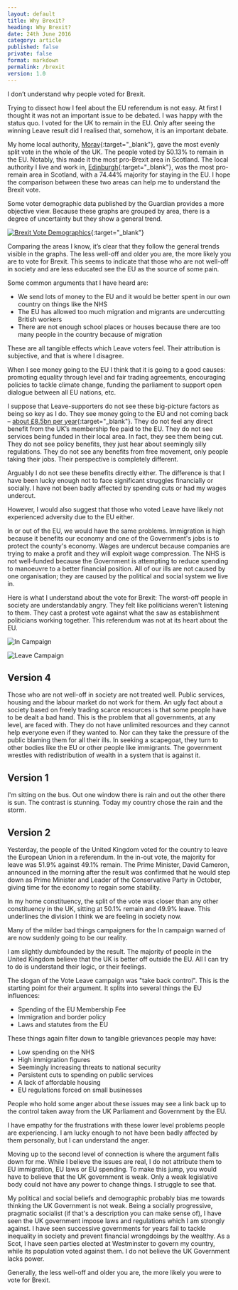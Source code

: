 ```yaml
---
layout: default
title: Why Brexit?
heading: Why Brexit?
date: 24th June 2016
category: article
published: false
private: false
format: markdown
permalink: /brexit
version: 1.0
---
```


I don’t understand why people voted for Brexit.

Trying to dissect how I feel about the EU referendum is not easy. At first I thought it was not an important issue to be debated. I was happy with the status quo. I voted for the UK to remain in the EU. Only after seeing the winning Leave result did I realised that, somehow, it is an important debate.

My home local authority, [Moray]({{site.url}}/assets/img/posts/brexit_moray.png){:target="_blank"}, gave the most evenly split vote in the whole of the UK. The people voted by 50.13% to remain in the EU. Notably, this made it the most pro-Brexit area in Scotland. The local authority I live and work in, [Edinburgh]({{site.url}}/assets/img/posts/brexit_edinburgh.png){:target="_blank"}, was the most pro-remain area in Scotland, with a 74.44% majority for staying in the EU. I hope the comparison between these two areas can help me to understand the Brexit vote. 

Some voter demographic data published by the Guardian provides a more objective view. Because these graphs are grouped by area, there is a degree of uncertainty but they show a general trend.

[![Brexit Vote Demographics]({{site.url}}/assets/img/posts/brexit_demographics.png)](http://www.theguardian.com/politics/ng-interactive/2016/jun/23/eu-referendum-live-results-and-analysis){:target="_blank"}

Comparing the areas I know, it’s clear that they follow the general trends visible in the graphs. The less well-off and older you are, the more likely you are to vote for Brexit. This seems to indicate that those who are not well-off in society and are less educated see the EU as the source of some pain.

Some common arguments that I have heard are:

- We send lots of money to the EU and it would be better spent in our own country on things like the NHS
- The EU has allowed too much migration and migrants are undercutting British workers
- There are not enough school places or houses because there are too many people in the country because of migration

These are all tangible effects which Leave voters feel. Their attribution is subjective, and that is where I disagree. 

When I see money going to the EU I think that it is going to a good causes: promoting equality through level and fair trading agreements, encouraging policies to tackle climate change, funding the parliament to support open dialogue between all EU nations, etc. 

I suppose that Leave-supporters do not see these big-picture factors as being so key as I do. They see money going to the EU and not coming back – [about £8.5bn per year](https://fullfact.org/europe/our-eu-membership-fee-55-million/){:target="_blank"}. They do not feel any direct benefit from the UK’s membership fee paid to the EU. They do not see services being funded in their local area. In fact, they see them being cut. They do not see policy benefits, they just hear about seemingly silly regulations. They do not see any benefits from free movement, only people taking their jobs. Their perspective is completely different.

Arguably I do not see these benefits directly either. The difference is that I have been lucky enough not to face significant struggles financially or socially. I have not been badly affected by spending cuts or had my wages undercut.

However, I would also suggest that those who voted Leave have likely not experienced adversity due to the EU either.

In or out of the EU, we would have the same problems. Immigration is high because it benefits our economy and one of the Government's jobs is to protect the county's economy. Wages are undercut because companies are trying to make a profit and they will exploit wage compression. The NHS is not well-funded because the Government is attempting to reduce spending to manoeuvre to a better financial position. All of our ills are not caused by one organisation; they are caused by the political and social system we live in.

Here is what I understand about the vote for Brexit: The worst-off people in society are understandably angry. They felt like politicians weren't listening to them. They cast a protest vote against what the saw as establishment politicians working together. This referendum was not at its heart about the EU.



![In Campaign](http://www.telegraph.co.uk/content/dam/news/2016/04/21/George_osborne-large_trans++-IWLY18X4-CzgyIcjLEAj7xofMA-wVKmzWS90ufl_vY.jpg)

![Leave Campaign](http://cdn.images.express.co.uk/img/dynamic/1/590x/secondary/Boris-Johnson-574738.jpg)

## Version 4

Those who are not well-off in society are not treated well. Public services, housing and the labour market do not work for them. An ugly fact about a society based on freely trading scarce resources is that some people have to be dealt a bad hand. This is the problem that all governments, at any level, are faced with. They do not have unlimited resources and they cannot help everyone even if they wanted to. Nor can they take the pressure of the public blaming them for all their ills. In seeking a scapegoat, they turn to other bodies like the EU or other people like immigrants. The government wrestles with redistribution of wealth in a system that is against it.




## Version 1

I'm sitting on the bus. Out one window there is rain and out the other there is sun. The contrast is stunning. Today my country chose the rain and the storm.

## Version 2

Yesterday, the people of the United Kingdom voted for the country to leave the European Union in a referendum. In the in-out vote, the majority for leave was 51.9% against 49.1% remain. The Prime Minister, David Cameron, announced in the morning after the result was confirmed that he would step down as Prime Minister and Leader of the Conservative Party in October, giving time for the economy to regain some stability.

In my home constituency, the split of the vote was closer than any other constituency in the UK, sitting at 50.1% remain and 49.9% leave. This underlines the division I think we are feeling in society now. 

Many of the milder bad things campaigners for the In campaign warned of are now suddenly going to be our reality.

I am slightly dumbfounded by the result. The majority of people in the United Kingdom believe that the UK is better off outside the EU. All I can try to do is understand their logic, or their feelings.

The slogan of the Vote Leave campaign was "take back control". This is the starting point for their argument. It splits into several things the EU influences:

- Spending of the EU Membership Fee
- Immigration and border policy
- Laws and statutes from the EU

These things again filter down to tangible grievances people may have:

- Low spending on the NHS
- High immigration figures
- Seemingly increasing threats to national security
- Persistent cuts to spending on public services
- A lack of affordable housing
- EU regulations forced on small businesses

People who hold some anger about these issues may see a link back up to the control taken away from the UK Parliament and Government by the EU.

I have empathy for the frustrations with these lower level problems people are experiencing. I am lucky enough to not have been badly affected by them personally, but I can understand the anger.

Moving up to the second level of connection is where the argument falls down for me. While I believe the issues are real, I do not attribute them to EU immigration, EU laws or EU spending. To make this jump, you would have to believe that the UK government is weak. Only a weak legislative body could not have any power to change things. I struggle to see that. 

My political and social beliefs and demographic probably bias me towards thinking the UK Government is not weak. Being a socially progressive, pragmatic socialist (if that's a description you can make sense of), I have seen the UK government impose laws and regulations which I am strongly against. I have seen successive governments for years fail to tackle inequality in society and prevent financial wrongdoings by the wealthy. As a Scot, I have seen parties elected at Westminster to govern my country, while its population voted against them. I do not believe the UK Government lacks power.

Generally, the less well-off and older you are, the more likely you were to vote for Brexit. 

